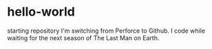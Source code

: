 # hello-world
starting repository
I'm switching from Perforce to Github.
I code while waiting for the next season of The Last Man on Earth.
